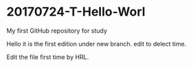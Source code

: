 # 20170724-T-Hello-Worl
My first GitHub repository for study

Hello it is the first edition under new branch.
edit to delect time.

Edit the file first time by HRL. 
